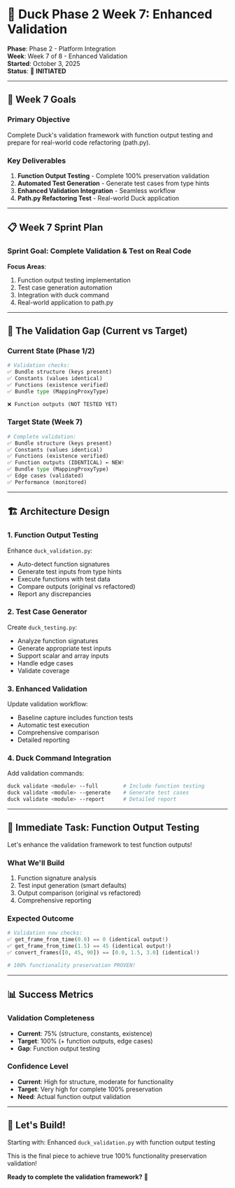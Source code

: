 # 🦆 Duck Phase 2 Week 7: Enhanced Validation

**Phase**: Phase 2 - Platform Integration  
**Week**: Week 7 of 8 - Enhanced Validation  
**Started**: October 3, 2025  
**Status**: 🚀 **INITIATED**

---

## 🎯 Week 7 Goals

### **Primary Objective**
Complete Duck's validation framework with function output testing and prepare for real-world code refactoring (path.py).

### **Key Deliverables**
1. **Function Output Testing** - Complete 100% preservation validation
2. **Automated Test Generation** - Generate test cases from type hints
3. **Enhanced Validation Integration** - Seamless workflow
4. **Path.py Refactoring Test** - Real-world Duck application

---

## 📋 Week 7 Sprint Plan

### **Sprint Goal**: Complete Validation & Test on Real Code

**Focus Areas**:
1. Function output testing implementation
2. Test case generation automation
3. Integration with duck command
4. Real-world application to path.py

---

## 🔬 The Validation Gap (Current vs Target)

### **Current State (Phase 1/2)**
```python
# Validation checks:
✅ Bundle structure (keys present)
✅ Constants (values identical)
✅ Functions (existence verified)
✅ Bundle type (MappingProxyType)

❌ Function outputs (NOT TESTED YET)
```

### **Target State (Week 7)**
```python
# Complete validation:
✅ Bundle structure (keys present)
✅ Constants (values identical)
✅ Functions (existence verified)
✅ Function outputs (IDENTICAL) ← NEW!
✅ Bundle type (MappingProxyType)
✅ Edge cases (validated)
✅ Performance (monitored)
```

---

## 🏗️ Architecture Design

### **1. Function Output Testing**

Enhance `duck_validation.py`:
- Auto-detect function signatures
- Generate test inputs from type hints
- Execute functions with test data
- Compare outputs (original vs refactored)
- Report any discrepancies

### **2. Test Case Generator**

Create `duck_testing.py`:
- Analyze function signatures
- Generate appropriate test inputs
- Support scalar and array inputs
- Handle edge cases
- Validate coverage

### **3. Enhanced Validation**

Update validation workflow:
- Baseline capture includes function tests
- Automatic test execution
- Comprehensive comparison
- Detailed reporting

### **4. Duck Command Integration**

Add validation commands:
```bash
duck validate <module> --full        # Include function testing
duck validate <module> --generate    # Generate test cases
duck validate <module> --report      # Detailed report
```

---

## 🎯 Immediate Task: Function Output Testing

Let's enhance the validation framework to test function outputs!

### **What We'll Build**
1. Function signature analysis
2. Test input generation (smart defaults)
3. Output comparison (original vs refactored)
4. Comprehensive reporting

### **Expected Outcome**
```python
# Validation now checks:
✅ get_frame_from_time(0.0) == 0 (identical output!)
✅ get_frame_from_time(1.5) == 45 (identical output!)
✅ convert_frames([0, 45, 90]) == [0.0, 1.5, 3.0] (identical!)

# 100% functionality preservation PROVEN!
```

---

## 📊 Success Metrics

### **Validation Completeness**
- **Current**: 75% (structure, constants, existence)
- **Target**: 100% (+ function outputs, edge cases)
- **Gap**: Function output testing

### **Confidence Level**
- **Current**: High for structure, moderate for functionality
- **Target**: Very high for complete 100% preservation
- **Need**: Actual function output validation

---

## 🚀 Let's Build!

Starting with: Enhanced `duck_validation.py` with function output testing

This is the final piece to achieve true 100% functionality preservation validation!

**Ready to complete the validation framework?** 🦆


